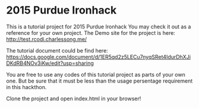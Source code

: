 # 2015 Purdue Ironhack
This is a tutorial project for 2015 Purdue Ironhack
You may check it out as a reference for your own project. The Demo site for the project is here:
http://test.rcodi.charlessong.me/

The tutorial document could be find here:
https://docs.google.com/document/d/1ER5qd2z5LECu7nyqSRet4IdurDhXJiDKdRB4NOv3iKw/edit?usp=sharing

You are free to use any codes of this tutorial project as parts of your own one. But be sure that it must be less than the usage persentage requirement in this hackthon.

Clone the project and open index.html in your browser!
